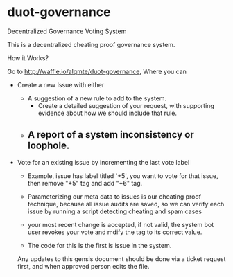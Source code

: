 # duot-governance
Decentralized Governance Voting System


This is a decentralized cheating proof governance system.

How it Works?

Go to http://waffle.io/alqmte/duot-governance, Where you can

- Create a new Issue with either 
  - A suggestion of a new rule to add to the system.
    - Create a detailed suggestion of your request, with supporting evidence about how we should include that rule.
  - A report of a system inconsistency or loophole.
    - 
- Vote for an existing issue by incrementing the last vote label
  - Example, issue has label titled '+5', you want to vote for that issue, then remove "+5" tag and add "+6" tag.
  - Parameterizing our meta data to issues is our cheating proof technique, because all issue audits are saved, so we can verify each issue by running a script detecting cheating and spam cases
  - your most recent change is accepted, if not valid, the system bot user revokes your vote and mdify the tag to its correct value.

  - The code for this is the first is issue in the system.
  
  Any updates to this gensis document should be done via a ticket request first, and when approved person edits the file.
